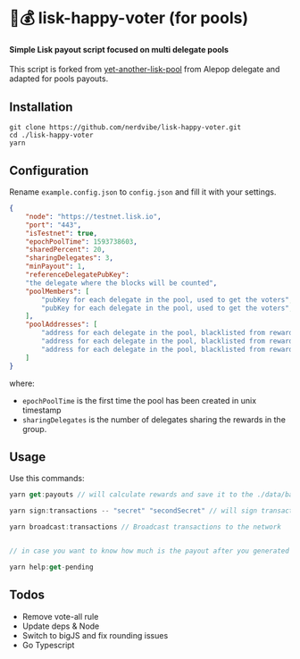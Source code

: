 # 🤖💰 lisk-happy-voter (for pools)
#### Simple Lisk payout script focused on multi delegate pools

This script is forked from [yet-another-lisk-pool](https://github.com/alepop/yet-another-lisk-pool) from Alepop delegate and adapted for pools payouts.

## Installation

    git clone https://github.com/nerdvibe/lisk-happy-voter.git
    cd ./lisk-happy-voter
    yarn

## Configuration
Rename `example.config.json` to `config.json` and fill it with your settings.

```json
{
    "node": "https://testnet.lisk.io",
    "port": "443",
    "isTestnet": true,
    "epochPoolTime": 1593738603,
    "sharedPercent": 20,
    "sharingDelegates": 3,
    "minPayout": 1,
    "referenceDelegatePubKey":
    "the delegate where the blocks will be counted",
    "poolMembers": [
        "pubKey for each delegate in the pool, used to get the voters",
        "pubKey for each delegate in the pool, used to get the voters",
    ],
    "poolAddresses": [
        "address for each delegate in the pool, blacklisted from reward",
        "address for each delegate in the pool, blacklisted from reward",
        "address for each delegate in the pool, blacklisted from reward"
    ]
}
```

where:
 - `epochPoolTime` is the first time the pool has been created in unix timestamp
 - `sharingDelegates` is the number of delegates sharing the rewards in the group.
  
## Usage

Use this commands:


```js
yarn get:payouts // will calculate rewards and save it to the ./data/balance.json file

yarn sign:transactions -- "secret" "secondSecret" // will sign transaction and save it to the ./data/payouts.json file

yarn broadcast:transactions // Broadcast transactions to the network


// in case you want to know how much is the payout after you generated

yarn help:get-pending
```

## Todos

- Remove vote-all rule
- Update deps & Node
- Switch to bigJS and fix rounding issues
- Go Typescript
